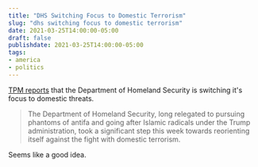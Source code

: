 ```yaml
---
title: "DHS Switching Focus to Domestic Terrorism"
slug: "dhs switching focus to domestic terrorism"
date: 2021-03-25T14:00:00-05:00
draft: false
publishdate: 2021-03-25T14:00:00-05:00
tags:
- america
- politics
---
```


[TPM reports][1] that the Department of Homeland Security is switching it's focus to domestic threats.

>The Department of Homeland Security, long relegated to pursuing phantoms of antifa and going after Islamic radicals under the Trump administration, took a significant step this week towards reorienting itself against the fight with domestic terrorism.

Seems like a good idea.

[1]: https://talkingpointsmemo.com/news/dhs-shifts-substantial-resources-from-foreign-terrorism-to-domestic-extremism
